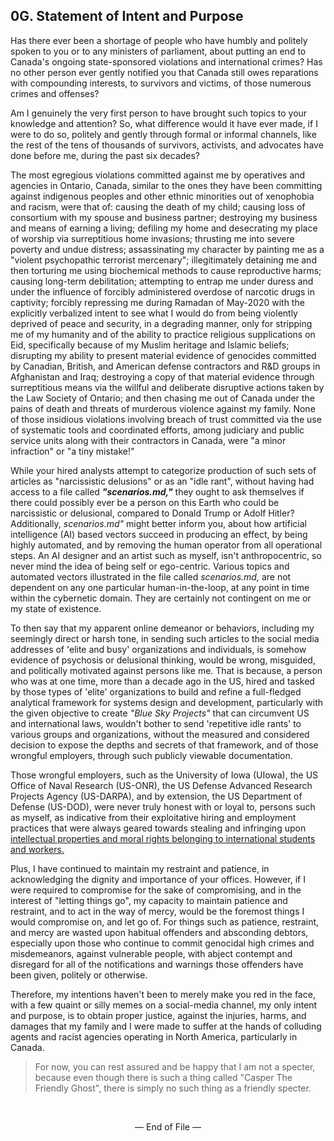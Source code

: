 ## 0G. Statement of Intent and Purpose

Has there ever been a shortage of people who have humbly and politely spoken to you or to any ministers of parliament, about putting an end to Canada's ongoing state-sponsored violations and international crimes? Has no other person ever gently notified you that Canada still owes reparations with compounding interests, to survivors and victims, of those numerous crimes and offenses? 

Am I genuinely the very first person to have brought such topics to your knowledge and attention? So, what difference would it have ever made, if I were to do so, politely and gently through formal or informal channels, like the rest of the tens of thousands of survivors, activists, and advocates have done before me, during the past six decades? 

The most egregious violations committed against me by operatives and agencies in Ontario, Canada, similar to the ones they have been committing against indigenous peoples and other ethnic minorities out of xenophobia and racism, were that of: causing the death of my child; causing loss of consortium with my spouse and business partner; destroying my business and means of earning a living; defiling my home and desecrating my place of worship via surreptitious home invasions; thrusting me into severe poverty and undue distress; assassinating my character by painting me as a "violent psychopathic terrorist mercenary"; illegitimately detaining me and then torturing me using biochemical methods to cause reproductive harms; causing long-term debilitation; attempting to entrap me under duress and under the influence of forcibly administered overdose of narcotic drugs in captivity; forcibly repressing me during Ramadan of May-2020 with the explicitly verbalized intent to see what I would do from being violently deprived of peace and security, in a degrading manner, only for stripping me of my humanity and of the ability to practice religious supplications on Eid, specifically because of my Muslim heritage and Islamic beliefs; disrupting my ability to present material evidence of genocides committed by Canadian, British, and American defense contractors and R&D groups in Afghanistan and Iraq; destroying a copy of that material evidence through surreptitious means via the willful and deliberate disruptive actions taken by the Law Society of Ontario; and then chasing me out of Canada under the pains of death and threats of murderous violence against my family. None of those insidious violations involving breach of trust committed via the use of systematic tools and coordinated efforts, among judiciary and public service units along with their contractors in Canada, were "a minor infraction" or "a tiny mistake!"     

While your hired analysts attempt to categorize production of such sets of articles as "narcissistic delusions" or as an "idle rant", without having had access to a file called ***"scenarios.md,"*** they ought to ask themselves if there could possibly ever be a person on this Earth who could be narcissistic or delusional, compared to Donald Trump or Adolf Hitler? Additionally, *scenarios.md"* might better inform you, about how artificial intelligence (AI) based vectors succeed in producing an effect, by being highly automated, and by removing the human operator from all operational steps. An AI designer and an artist such as myself, isn't anthropocentric, so never mind the idea of being self or ego-centric. Various topics and automated vectors illustrated in the file called *scenarios.md,* are not dependent on any one particular human-in-the-loop, at any point in time within the cybernetic domain. They are certainly not contingent on me or my state of existence. 

To then say that my apparent online demeanor or behaviors, including my seemingly direct or harsh tone, in sending such articles to the social media addresses of 'elite and busy' organizations and individuals, is somehow evidence of psychosis or delusional thinking, would be wrong, misguided, and politically motivated against persons like me. That is because, a person who was at one time, more than a decade ago in the US, hired and tasked by those types of 'elite' organizations to build and refine a full-fledged analytical framework for systems design and development, particularly with the given objective to create *"Blue Sky Projects"* that can circumvent US and international laws, wouldn't bother to send 'repetitive idle rants' to various groups and organizations, without the measured and considered decision to expose the depths and secrets of that framework, and of those wrongful employers, through such publicly viewable documentation. 

Those wrongful employers, such as the University of Iowa (UIowa), the US Office of Naval Research (US-ONR), the US Defense Advanced Research Projects Agency (US-DARPA), and by extension, the US Department of Defense (US-DOD), were never truly honest with or loyal to, persons such as myself, as indicative from their exploitative hiring and employment practices that were always geared towards stealing and infringing upon [intellectual properties and moral rights belonging to international students and workers.](https://github.com/true-hindsight/long-overdue-justice?tab=readme-ov-file#21-main-reasons-for-seeking-relief-via-international-interventions)    

Plus, I have continued to maintain my restraint and patience, in acknowledging the dignity and importance of your offices. However, if I were required to compromise for the sake of compromising, and in the interest of "letting things go", my capacity to maintain patience and restraint, and to act in the way of mercy, would be the foremost things I would compromise on, and let go of. For things such as patience, restraint, and mercy are wasted upon habitual offenders and absconding debtors, especially upon those who continue to commit genocidal high crimes and misdemeanors, against vulnerable people, with abject contempt and disregard for all of the notifications and warnings those offenders have been given, politely or otherwise. 

Therefore, my intentions haven't been to merely make you red in the face, with a few quaint or silly memes on a social-media channel, my only intent and purpose, is to obtain proper justice, against the injuries, harms, and damages that my family and I were made to suffer at the hands of colluding agents and racist agencies operating in North America, particularly in Canada. 

>For now, you can rest assured and be happy that I am not a specter, because even though there is such a thing called "Casper The Friendly Ghost", there is simply no such thing as a friendly specter. 

<br>

<p align="center">
— End of File —
</p>